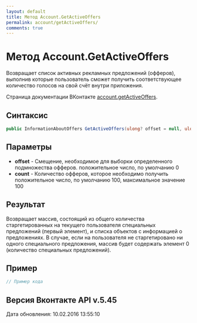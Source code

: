 ```yaml
---
layout: default
title: Метод Account.GetActiveOffers
permalink: account/getActiveOffers/
comments: true
---
```

# Метод Account.GetActiveOffers
Возвращает список активных рекламных предложений (офферов), выполнив которые пользователь сможет получить соответствующее количество голосов на свой счёт внутри приложения.

Страница документации ВКонтакте [account.getActiveOffers](https://vk.com/dev/account.getActiveOffers).

## Синтаксис
``` csharp
public InformationAboutOffers GetActiveOffers(ulong? offset = null, ulong? count = null)
```

## Параметры
+ **offset** - Смещение, необходимое для выборки определенного подмножества офферов. положительное число, по умолчанию 0
+ **count** - Количество офферов, которое необходимо получить положительное число, по умолчанию 100, максимальное значение 100

## Результат
Возвращает массив, состоящий из общего количества старгетированных на текущего пользователя специальных предложений (первый элемент), и списка объектов с информацией о предложениях. 
В случае, если на пользователя не старгетировано ни одного специального предложения, массив будет содержать элемент 0 (количество специальных предложений).

## Пример
``` csharp
// Пример кода
```

## Версия Вконтакте API v.5.45
Дата обновления: 10.02.2016 13:55:10
